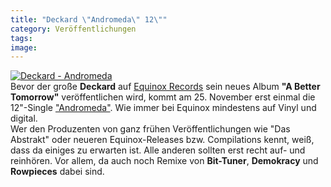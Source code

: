 ```yaml
---
title: "Deckard \"Andromeda\" 12\""
category: Veröffentlichungen
tags: 
image: 
---
```


[![](http://press.e-q-x.net/eqx032/images/eqx032dgtl_px200.jpg "Deckard - Andromeda")](http://www.e-q-x.net/releases/eqx032/)  
Bevor der große **Deckard** auf [Equinox Records](http://www.e-q-x.net/releases/eqx032/) sein neues Album **"A Better Tomorrow"** veröffentlichen wird, kommt am 25. November erst einmal die 12"-Single ["Andromeda"](http://www.e-q-x.net/releases/eqx032/). Wie immer bei Equinox mindestens auf Vinyl und digital.  
Wer den Produzenten von ganz frühen Veröffentlichungen wie "Das Abstrakt" oder neueren Equinox-Releases bzw. Compilations kennt, weiß, dass da einiges zu erwarten ist. Alle anderen sollten erst recht auf- und reinhören. Vor allem, da auch noch Remixe von **Bit-Tuner**, **Demokracy** und **Rowpieces** dabei sind.
